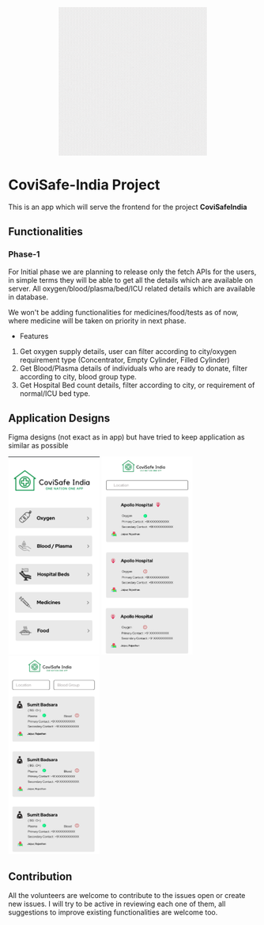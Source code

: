 <p align="center"><img src="./assets/icons/CoviSafeIndia.gif" height='300px'></p>

# CoviSafe-India Project

This is an app which will serve the frontend for the project **CoviSafeIndia**

## Functionalities

### Phase-1

For Initial phase we are planning to release only the fetch APIs for the users, in simple terms they will be able to get all the details which are available on server. All oxygen/blood/plasma/bed/ICU related details which are available in database.

We won't be adding functionalities for medicines/food/tests as of now, where medicine will be taken on priority in next phase.

- Features

1. Get oxygen supply details, user can filter according to city/oxygen requirement type (Concentrator, Empty Cylinder, Filled Cylinder)
2. Get Blood/Plasma details of individuals who are ready to donate, filter according to city, blood group type.
3. Get Hospital Bed count details, filter according to city, or requirement of normal/ICU bed type.

## Application Designs

Figma designs (not exact as in app) but have tried to keep application as similar as possible

<p style="flex:1;flex-direction:row;">
  <img src="./extra_data/screenshots/HomeScreen.png" height='400px'>
  <img src="./extra_data/screenshots/OxygenScreen.png" height='400px'>
  <img src="./extra_data/screenshots/PlasmaScreen.png" height='400px'>
</p>

## Contribution

All the volunteers are welcome to contribute to the issues open or create new issues.
I will try to be active in reviewing each one of them, all suggestions to improve existing functionalities are welcome too.
